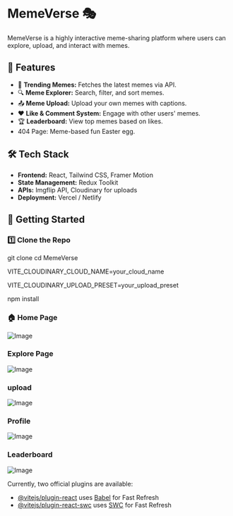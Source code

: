 # MemeVerse 🎭

MemeVerse is a highly interactive meme-sharing platform where users can explore, upload, and interact with memes.

## 🌟 Features
- 🚀 **Trending Memes:** Fetches the latest memes via API.
- 🔍 **Meme Explorer:** Search, filter, and sort memes.
- 📤 **Meme Upload:** Upload your own memes with captions.
- ❤️ **Like & Comment System:** Engage with other users' memes.
- 🏆 **Leaderboard:** View top memes based on likes.
-  404 Page: Meme-based fun Easter egg.

## 🛠️ Tech Stack
- **Frontend:** React, Tailwind CSS, Framer Motion
- **State Management:** Redux Toolkit
- **APIs:** Imgflip API, Cloudinary for uploads
- **Deployment:** Vercel / Netlify

## 🚀 Getting Started

### 1️⃣ Clone the Repo

git clone 
cd MemeVerse

VITE_CLOUDINARY_CLOUD_NAME=your_cloud_name

VITE_CLOUDINARY_UPLOAD_PRESET=your_upload_preset

npm install
### 🏠 Home Page
![Image](https://github.com/user-attachments/assets/6745a4ba-46f9-4fe7-93bb-5ec9485c21a2)

### Explore Page
![Image](https://github.com/user-attachments/assets/2a252128-d537-4244-819c-3e7f7c8e25ac)

### upload
![Image](https://github.com/user-attachments/assets/7b2c7e61-0fca-44e3-af2a-f99c6a0ad7cb)

### Profile
![Image](https://github.com/user-attachments/assets/32520628-d215-4b11-a3e8-d1eaf01ccdc2)

### Leaderboard
![Image](https://github.com/user-attachments/assets/99656c14-4a95-46d9-bf98-96fa40359719)


Currently, two official plugins are available:

- [@vitejs/plugin-react](https://github.com/vitejs/vite-plugin-react/blob/main/packages/plugin-react/README.md) uses [Babel](https://babeljs.io/) for Fast Refresh
- [@vitejs/plugin-react-swc](https://github.com/vitejs/vite-plugin-react-swc) uses [SWC](https://swc.rs/) for Fast Refresh

